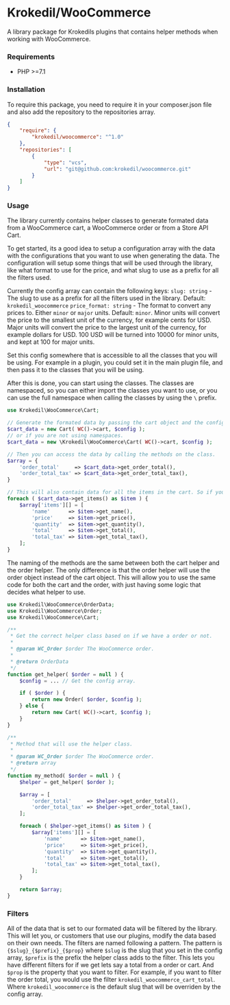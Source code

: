 # Krokedil/WooCommerce
A library package for Krokedils plugins that contains helper methods when working with WooCommerce.

### Requirements

- PHP >=7.1

### Installation

To require this package, you need to require it in your composer.json file and also add the repository to the repositories array.

```json
{
    "require": {
        "krokedil/woocommerce": "^1.0"
    },
    "repositories": [
        {
            "type": "vcs",
            "url": "git@github.com:krokedil/woocommerce.git"
        }
    ]
}
```

### Usage

The library currently contains helper classes to generate formated data from a WooCommerce cart, a WooCommerce order or from a Store API Cart.

To get started, its a good idea to setup a configuration array with the data with the configurations that you want to use when generating the data. The configuration will setup some things that will be used through the library, like what format to use for the price, and what slug to use as a prefix for all the filters used.

Currently the config array can contain the following keys:
`slug: string` - The slug to use as a prefix for all the filters used in the library. Default: `krokedil_woocommerce`
`price_format: string` - The format to convert any prices to. Either `minor` or `major` units. Default: `minor`. Minor units will convert the price to the smallest unit of the currency, for example cents for USD. Major units will convert the price to the largest unit of the currency, for example dollars for USD. 100 USD will be turned into 10000 for minor units, and kept at 100 for major units.

Set this config somewhere that is accessible to all the classes that you will be using. For example in a plugin, you could set it in the main plugin file, and then pass it to the classes that you will be using.

After this is done, you can start using the classes. The classes are namespaced, so you can either import the classes you want to use, or you can use the full namespace when calling the classes by using the `\` prefix.

```php
use Krokedil\WooCommerce\Cart;

// Generate the formated data by passing the cart object and the config array to the Cart class.
$cart_data = new Cart( WC()->cart, $config );
// or if you are not using namespaces.
$cart_data = new \Krokedil\WooCommerce\Cart( WC()->cart, $config );

// Then you can access the data by calling the methods on the class.
$array = {
    'order_total'     => $cart_data->get_order_total(),
    'order_total_tax' => $cart_data->get_order_total_tax(),
}

// This will also contain data for all the items in the cart. So if you need to pass data for each cart item, you can do so by looping through the items.
foreach ( $cart_data->get_items() as $item ) {
    $array['items'][] = [
        'name'      => $item->get_name(),
        'price'     => $item->get_price(),
        'quantity'  => $item->get_quantity(),
        'total'     => $item->get_total(),
        'total_tax' => $item->get_total_tax(),
    ];
}
```

The naming of the methods are the same between both the cart helper and the order helper. The only difference is that the order helper will use the order object instead of the cart object. This will allow you to use the same code for both the cart and the order, with just having some logic that decides what helper to use.

```php
use Krokedil\WooCommerce\OrderData;
use Krokedil\WooCommerce\Order;
use Krokedil\WooCommerce\Cart;

/**
 * Get the correct helper class based on if we have a order or not.
 *
 * @param WC_Order $order The WooCommerce order.
 *
 * @return OrderData
 */
function get_helper( $order = null ) {
    $config = ... // Get the config array.

    if ( $order ) {
        return new Order( $order, $config );
    } else {
        return new Cart( WC()->cart, $config );
    }
}

/**
 * Method that will use the helper class.
 *
 * @param WC_Order $order The WooCommerce order.
 * @return array
 */
function my_method( $order = null ) {
    $helper = get_helper( $order );

    $array = [
        'order_total'     => $helper->get_order_total(),
        'order_total_tax' => $helper->get_order_total_tax(),
    ];

    foreach ( $helper->get_items() as $item ) {
        $array['items'][] = [
            'name'      => $item->get_name(),
            'price'     => $item->get_price(),
            'quantity'  => $item->get_quantity(),
            'total'     => $item->get_total(),
            'total_tax' => $item->get_total_tax(),
        ];
    }

    return $array;
}
```

### Filters

All of the data that is set to our formated data will be filtered by the library. This will let you, or customers that use our plugins, modify the data based on their own needs.
The filters are named following a pattern. The pattern is `{$slug}_{$prefix}_{$prop}` where `$slug` is the slug that you set in the config array, `$prefix` is the prefix the helper class adds to the filter. This lets you have different filters for if we get lets say a total from a order or cart. And `$prop` is the property that you want to filter. For example, if you want to filter the order total, you would use the filter `krokedil_woocommerce_cart_total`. Where `krokedil_woocommerce` is the default slug that will be overriden by the config array.
